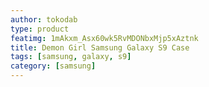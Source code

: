 ```yaml
---
author: tokodab
type: product
featimg: 1mAkxm_Asx60wk5RvMDONbxMjp5xAztnk
title: Demon Girl Samsung Galaxy S9 Case
tags: [samsung, galaxy, s9]
category: [samsung]
---
```

